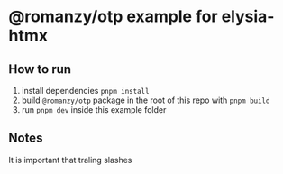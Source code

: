 # @romanzy/otp example for elysia-htmx

## How to run

1.  install dependencies `pnpm install`
2.  build `@romanzy/otp` package in the root of this repo with `pnpm build`
3.  run `pnpm dev` inside this example folder

## Notes

It is important that traling slashes
